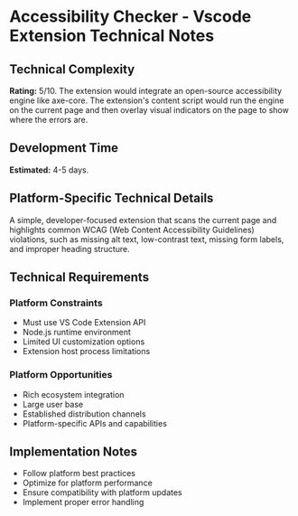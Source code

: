 # Accessibility Checker - Vscode Extension Technical Notes

## Technical Complexity
**Rating:** 5/10. The extension would integrate an open-source accessibility engine like axe-core. The extension's content script would run the engine on the current page and then overlay visual indicators on the page to show where the errors are.

## Development Time
**Estimated:** 4-5 days.

## Platform-Specific Technical Details
A simple, developer-focused extension that scans the current page and highlights common WCAG (Web Content Accessibility Guidelines) violations, such as missing alt text, low-contrast text, missing form labels, and improper heading structure.

## Technical Requirements

### Platform Constraints
- Must use VS Code Extension API
- Node.js runtime environment
- Limited UI customization options
- Extension host process limitations

### Platform Opportunities
- Rich ecosystem integration
- Large user base
- Established distribution channels
- Platform-specific APIs and capabilities

## Implementation Notes
- Follow platform best practices
- Optimize for platform performance
- Ensure compatibility with platform updates
- Implement proper error handling
